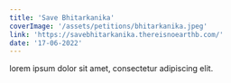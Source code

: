 ```yaml
---
title: 'Save Bhitarkanika'
coverImage: '/assets/petitions/bhitarkanika.jpeg'
link: 'https://savebhitarkanika.thereisnoearthb.com/'
date: '17-06-2022'
---
```


lorem ipsum dolor sit amet, consectetur adipiscing elit.
